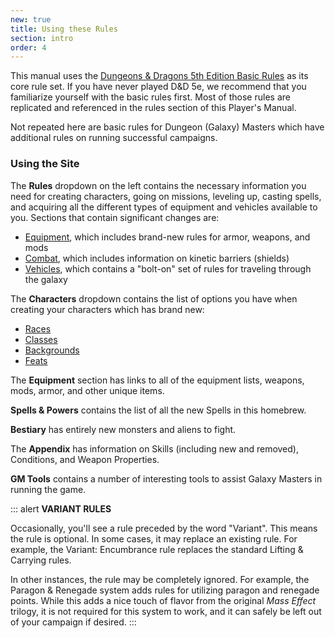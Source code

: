 ```yaml
---
new: true
title: Using these Rules
section: intro
order: 4
---
```

This manual uses the [Dungeons & Dragons 5th Edition Basic Rules](https://dnd.wizards.com/articles/features/basicrules)
as its core rule set. If you have never played D&D 5e, we recommend that you familiarize yourself with the basic rules
first. Most of those rules are replicated and referenced in the rules section of this Player's Manual.

Not repeated here are basic rules for Dungeon (Galaxy) Masters which have additional rules on running successful campaigns.

### Using the Site

The __Rules__ dropdown on the left contains the necessary information you need for creating characters, going on missions,
leveling up, casting spells, and acquiring all the different types of equipment and vehicles available to you. Sections
that contain significant changes are:
- [Equipment](/manual/equipment), which includes brand-new rules for armor, weapons, and mods
- [Combat](/manual/combat), which includes information on kinetic barriers (shields)
- [Vehicles](/manual/vehicles), which contains a "bolt-on" set of rules for traveling through the galaxy

The __Characters__ dropdown contains the list of options you have when creating your characters which has brand new:
-  [Races](/species)
-  [Classes](/classes)
-  [Backgrounds](/backgrounds)
-  [Feats](/feats)

The __Equipment__ section has links to all of the equipment lists, weapons, mods, armor, and other unique items.

__Spells & Powers__ contains the list of all the new Spells in this homebrew.

__Bestiary__ has entirely new monsters and aliens to fight.

The __Appendix__ has information on Skills (including new and removed), Conditions, and Weapon Properties.

__GM Tools__ contains a number of interesting tools to assist Galaxy Masters in running the game.

::: alert
__VARIANT RULES__

Occasionally, you'll see a rule preceded by the word "Variant". This means the rule is optional. In some cases,
it may replace an existing rule. For example, the Variant: Encumbrance rule replaces the standard Lifting & Carrying rules.

In other instances, the rule may be completely ignored. For example, the Paragon & Renegade system adds rules for utilizing
paragon and renegade points. While this adds a nice touch of flavor from the original _Mass Effect_ trilogy, it is not required
for this system to work, and it can safely be left out of your campaign if desired.
:::
